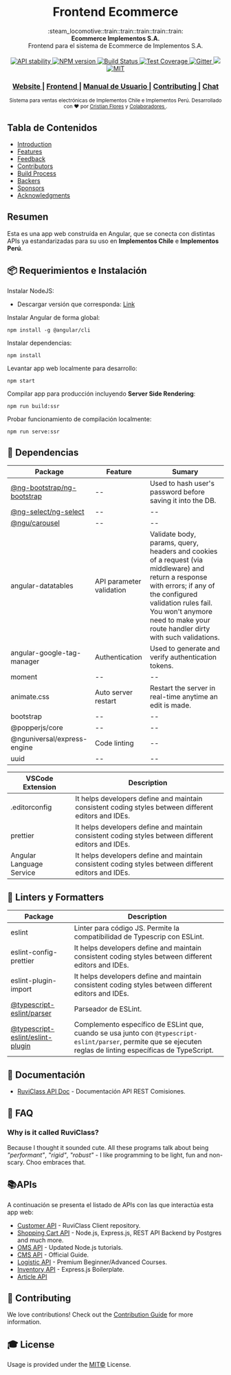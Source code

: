 <h1 align="center">Frontend Ecommerce</h1>

<div align="center">
  :steam_locomotive::train::train::train::train::train:
</div>
<div align="center">
  <strong>Ecommerce Implementos S.A.</strong>
</div>
<div align="center">
  Frontend para el sistema de Ecommerce de Implementos S.A.
</div>

<br />

<div align="center">
  <!-- Stability -->
  <a href="https://nodejs.org/api/documentation.html#documentation_stability_index">
    <img src="https://img.shields.io/badge/stability-experimental-orange.svg?style=flat-square"
      alt="API stability" />
  </a>
  <!-- NPM version -->
  <a href="https://npmjs.org/package/choo">
    <img src="https://img.shields.io/npm/v/choo.svg?style=flat-square"
      alt="NPM version" />
  </a>
  <!-- Build Status -->
  <a href="https://travis-ci.org/choojs/choo">
    <img src="https://img.shields.io/travis/choojs/choo/master.svg?style=flat-square"
      alt="Build Status" />
  </a>
  <!-- Test Coverage -->
  <a href="https://codecov.io/github/choojs/choo">
    <img src="https://img.shields.io/codecov/c/github/choojs/choo/master.svg?style=flat-square" 
      alt="Test Coverage" />
  </a>
  <!-- Chat -->
  <a href="https://gitter.im/array-mixer/Lobby?utm_source=badge&utm_medium=badge&utm_campaign=pr-badge&utm_content=badge">
    <img src="https://badges.gitter.im/array-mixer/Lobby.svg" 
      alt ="Gitter">
  </a>
  <a href="http://commitizen.github.io/cz-cli/">
    <img src="https://img.shields.io/badge/commitizen-friendly-brightgreen.svg">
  </a>
  <!-- License -->
  <a href="https://opensource.org/licenses/MIT">
    <img src="https://img.shields.io/badge/license-MIT-blue.svg" 
      alt="MIT">
  </a>
</div>

<div align="center">
  <h3>
  <a href="https://www.implementos.cl/inicio">
      Website
    </a>
    <span> | </span>
    <a href="#">
      Frontend
    </a>
    <span> | </span>
    <a href="#">
      Manual de Usuario
    </a>
    <span> | </span>
    <a href="https://github.com/choojs/choo/blob/master/.github/CONTRIBUTING.md">
      Contributing
    </a>
    <span> | </span>
    <a href="#">
      Chat
    </a>
  </h3>
</div>

<div align="center">
  <sub>Sistema para ventas electrónicas de Implementos Chile e Implementos Perú. Desarrollado con ❤︎ por
  <a href="https://twitter.com/yoshuawuyts">Cristian Flores</a> y
  <a href="https://github.com/choojs/choo/graphs/contributors">
    Colaboradores
  </a>
  .
</div>

## Tabla de Contenidos

- [Introduction](#introduction)
- [Features](#features)
- [Feedback](#feedback)
- [Contributors](#contributors)
- [Build Process](#build-process)
- [Backers](#backers-)
- [Sponsors](#sponsors-)
- [Acknowledgments](#acknowledgments)

## Resumen

Esta es una app web construída en Angular, que se conecta con distintas APIs ya estandarizadas para su uso en **Implementos Chile** e **Implementos Perú**.


## 📦 Requerimientos e Instalación

Instalar NodeJS:
- Descargar versión que corresponda: [Link](https://nodejs.org/es/download)

Instalar Angular de forma global:
```
npm install -g @angular/cli
```




Instalar dependencias:

```
npm install
```
Levantar app web localmente para desarrollo:
```
npm start
```
Compilar app para producción incluyendo **Server Side Rendering**:
```
npm run build:ssr
```
Probar funcionamiento de compilación localmente:
```
npm run serve:ssr
```

## 🎨 Dependencias

| Package           | Feature                  | Sumary                                                                                                                                                                                                                                            |
| ----------------- | ------------------------ | ------------------------------------------------------------------------------------------------------------------------------------------------------------------------------------------------------------------------------------------------- |
| [@ng-bootstrap/ng-bootstrap](https://github.com/ng-bootstrap/ng-bootstrap)     | --                       | Used to hash user's password before saving it into the DB.                                                                                                                                                                                        |
| [@ng-select/ng-select](https://github.com/ng-select/ng-select)            | --                       | --                                                                                                                                                                                                                                                |
| [@ngu/carousel](https://github.com/uiuniversal/ngu-carousel)              | --                       | --                                                                                                                                                                                                                                                |
| angular-datatables | API parameter validation | Validate body, params, query, headers and cookies of a request (via middleware) and return a response with errors; if any of the configured validation rules fail. You won't anymore need to make your route handler dirty with such validations. |
| angular-google-tag-manager      | Authentication           | Used to generate and verify authentication tokens.                                                                                                                                                                                                |
| moment            | --                       | --                                                                                                                                                                                                                                                |
| animate.css           | Auto server restart      | Restart the server in real-time anytime an edit is made.                                                                                                                                                                                          |
| bootstrap                | --                       | --                                                                                                                                                                                                                                                |
| @popperjs/core     | --                       | --                                                                                                                                                                                                                                                |
| @nguniversal/express-engine                | Code linting             | --                                                                                                                                                                                                                                                |
| uuid              | --                       | --                                                                                                                                                                                                                                                |

| VSCode Extension | Description                                                                                          |
| ---------------- | ---------------------------------------------------------------------------------------------------- |
| .editorconfig    | It helps developers define and maintain consistent coding styles between different editors and IDEs. |
| prettier         | It helps developers define and maintain consistent coding styles between different editors and IDEs. |
| Angular Language Service | It helps developers define and maintain consistent coding styles between different editors and IDEs. |



## 🎨 Linters y Formatters

| Package                                                                                    | Description                                                                                                                                                     |
| ------------------------------------------------------------------------------------------ | --------------------------------------------------------------------------------------------------------------------------------------------------------------- |
| eslint                                                                                     | Linter para código JS. Permite la compatibilidad de Typescrip con ESLint.                                                                                       |
| eslint-config-prettier                                                                     | It helps developers define and maintain consistent coding styles between different editors and IDEs.                                                            |
| eslint-plugin-import                                                                       | It helps developers define and maintain consistent coding styles between different editors and IDEs.                                                            |
| [@typescript-eslint/parser](https://github.com/typescript-eslint/typescript-eslint)        | Parseador de ESLint.                                                                                                                                            |
| [@typescript-eslint/eslint-plugin](https://github.com/typescript-eslint/typescript-eslint) | Complemento específico de ESLint que, cuando se usa junto con `@typescript-eslint/parser`, permite que se ejecuten reglas de linting específicas de TypeScript. |

## 📙 Documentación

- [RuviClass API Doc](#) - Documentación API REST Comisiones.

## 💬 FAQ

### Why is it called RuviClass?

Because I thought it sounded cute. All these programs talk about being _"performant"_, _"rigid"_, _"robust"_ -
I like programming to be light, fun and non-scary. Choo embraces that.

## 📚APIs

A continuación se presenta el listado de APIs con las que interactúa esta app web:

- [Customer API](https://github.com/developer-implementos/api-ecommerce-customer) - RuviClass Client repository.
- [Shopping Cart API](https://github.com/developer-implementos/api-ecommerce-shopping-cart) - Node.js, Express.js, REST API Backend by Postgres and much
  more.
- [OMS API](https://github.com/developer-implementos/api-ecommerce-oms) - Updated Node.js tutorials.
- [CMS API](https://github.com/developer-implementos/api-ecommerce-cms) - Official Guide.
- [Logistic API](https://github.com/developer-implementos/api-ecommerce-logistic) - Premium Beginner/Advanced Courses.
- [Inventory API](https://github.com/developer-implementos/api-ecommerce-inventory) - Express.js
  Boilerplate.
- [Article API](https://github.com/developer-implementos/api-ecommerce-article)

## 🤝 Contributing

We love contributions! Check out the
[Contribution Guide](https://github.com/sourcerer-io/sourcerer-app/blob/master/CONTRIBUTING.md) for more
information.




## 🎓 License

Usage is provided under the [MIT©](https://tldrlegal.com/license/mit-license) License.
